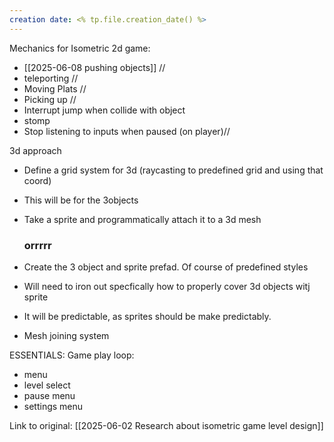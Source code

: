 ```yaml
---
creation date: <% tp.file.creation_date() %>
---
```

Mechanics for Isometric 2d game:
- [[2025-06-08 pushing objects]] //
- teleporting //
- Moving Plats //
- Picking up //
- Interrupt jump when collide with object
- stomp
- Stop listening to inputs when paused (on player)//
  
3d approach
- Define a grid system for 3d (raycasting to predefined grid and using that coord)
- This will be for the 3objects
- Take a sprite and programmatically attach it to a 3d mesh
  
  
  ### orrrrr
-  Create the 3 object and sprite prefad. Of course of predefined styles
- Will need to iron out specfically how to properly cover 3d objects witj sprite
- It will be predictable, as sprites should be make predictably.
- Mesh joining system
  
  
  
ESSENTIALS:
Game play loop:
- menu
- level select
- pause menu
- settings menu

Link to original: [[2025-06-02 Research about isometric game level design]]